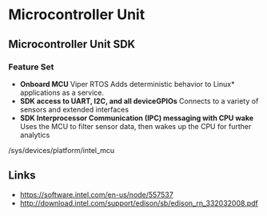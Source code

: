 Microcontroller Unit
==

## Microcontroller Unit SDK

### Feature Set

- **Onboard MCU** Viper RTOS Adds deterministic behavior to Linux* applications as a service. 
- **SDK access to UART, I2C, and all deviceGPIOs** Connects to a variety of sensors and extended interfaces
- **SDK Interprocessor Communication (IPC) messaging with CPU wake** Uses the MCU to filter sensor data, then wakes up the CPU for further analytics 

/sys/devices/platform/intel_mcu

## Links

- https://software.intel.com/en-us/node/557537
- http://download.intel.com/support/edison/sb/edison_rn_332032008.pdf